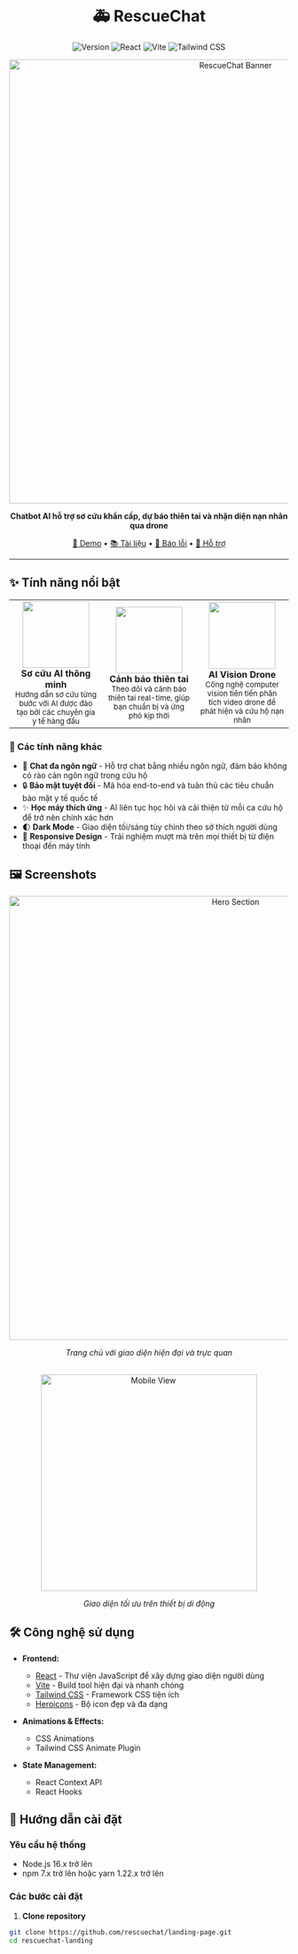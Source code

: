 <div align="center">
  
# 🚑 RescueChat

<img src="https://img.shields.io/badge/version-1.0.0-emerald?style=for-the-badge" alt="Version" />
<img src="https://img.shields.io/badge/React-18.2.0-61DAFB?style=for-the-badge&logo=react" alt="React" />
<img src="https://img.shields.io/badge/Vite-5.0.8-646CFF?style=for-the-badge&logo=vite" alt="Vite" />
<img src="https://img.shields.io/badge/Tailwind_CSS-3.3.6-38B2AC?style=for-the-badge&logo=tailwind-css" alt="Tailwind CSS" />

<br />

<p align="center">
  <img src="https://via.placeholder.com/1200x630/10b981/FFFFFF?text=RescueChat" alt="RescueChat Banner" width="800px" />
</p>

**Chatbot AI hỗ trợ sơ cứu khẩn cấp, dự báo thiên tai và nhận diện nạn nhân qua drone**

[🚀 Demo](https://rescuechat.vercel.app) • [📚 Tài liệu](https://docs.rescuechat.vn) • [🐛 Báo lỗi](https://github.com/rescuechat/issues) • [💬 Hỗ trợ](https://rescuechat.vn/support)

</div>

---

## ✨ Tính năng nổi bật

<div align="center">
  <table>
    <tr>
      <td align="center" width="33%">
        <img src="https://via.placeholder.com/120/10b981/FFFFFF?text=🚑" width="120px" /><br />
        <strong>Sơ cứu AI thông minh</strong><br />
        <small>Hướng dẫn sơ cứu từng bước với AI được đào tạo bởi các chuyên gia y tế hàng đầu</small>
      </td>
      <td align="center" width="33%">
        <img src="https://via.placeholder.com/120/0d9488/FFFFFF?text=🌍" width="120px" /><br />
        <strong>Cảnh báo thiên tai</strong><br />
        <small>Theo dõi và cảnh báo thiên tai real-time, giúp bạn chuẩn bị và ứng phó kịp thời</small>
      </td>
      <td align="center" width="33%">
        <img src="https://via.placeholder.com/120/0891b2/FFFFFF?text=🚁" width="120px" /><br />
        <strong>AI Vision Drone</strong><br />
        <small>Công nghệ computer vision tiên tiến phân tích video drone để phát hiện và cứu hộ nạn nhân</small>
      </td>
    </tr>
  </table>
</div>

### 🌟 Các tính năng khác

- 💬 **Chat đa ngôn ngữ** - Hỗ trợ chat bằng nhiều ngôn ngữ, đảm bảo không có rào cản ngôn ngữ trong cứu hộ
- 🔒 **Bảo mật tuyệt đối** - Mã hóa end-to-end và tuân thủ các tiêu chuẩn bảo mật y tế quốc tế
- ✨ **Học máy thích ứng** - AI liên tục học hỏi và cải thiện từ mỗi ca cứu hộ để trở nên chính xác hơn
- 🌓 **Dark Mode** - Giao diện tối/sáng tùy chỉnh theo sở thích người dùng
- 📱 **Responsive Design** - Trải nghiệm mượt mà trên mọi thiết bị từ điện thoại đến máy tính

## 🖼️ Screenshots

<div align="center">
  <img src="https://via.placeholder.com/800x450/10b981/FFFFFF?text=Hero+Section" alt="Hero Section" width="800px" />
  <p><em>Trang chủ với giao diện hiện đại và trực quan</em></p>
  
  <br />
  
  <div>
    <img src="https://via.placeholder.com/390x844/10b981/FFFFFF?text=Mobile+View" alt="Mobile View" width="390px" />
    <p><em>Giao diện tối ưu trên thiết bị di động</em></p>
  </div>
</div>

## 🛠️ Công nghệ sử dụng

- **Frontend:**
  - [React](https://reactjs.org/) - Thư viện JavaScript để xây dựng giao diện người dùng
  - [Vite](https://vitejs.dev/) - Build tool hiện đại và nhanh chóng
  - [Tailwind CSS](https://tailwindcss.com/) - Framework CSS tiện ích
  - [Heroicons](https://heroicons.com/) - Bộ icon đẹp và đa dạng

- **Animations & Effects:**
  - CSS Animations
  - Tailwind CSS Animate Plugin

- **State Management:**
  - React Context API
  - React Hooks

## 🚀 Hướng dẫn cài đặt

### Yêu cầu hệ thống

- Node.js 16.x trở lên
- npm 7.x trở lên hoặc yarn 1.22.x trở lên

### Các bước cài đặt

1. **Clone repository**

```bash
git clone https://github.com/rescuechat/landing-page.git
cd rescuechat-landing
